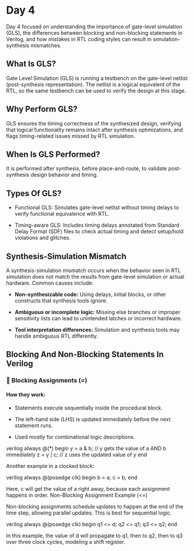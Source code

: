 # Day 4

Day 4 focused on understanding the importance of gate-level simulation (GLS), the differences between blocking and non-blocking statements in Verilog, and how mistakes in RTL coding styles can result in simulation-synthesis mismatches.


## What Is GLS?

Gate Level Simulation (GLS) is running a testbench on the gate-level netlist (post-synthesis representation). The netlist is a logical equivalent of the RTL, so the same testbench can be used to verify the design at this stage.

## Why Perform GLS?

GLS ensures the timing correctness of the synthesized design, verifying that logical functionality remains intact after synthesis optimizations, and flags timing-related issues missed by RTL simulation.


## When Is GLS Performed?

It is performed after synthesis, before place-and-route, to validate post-synthesis design behavior and timing.


## Types Of GLS?

- Functional GLS: Simulates gate-level netlist without timing delays to verify functional equivalence with RTL.

- Timing-aware GLS: Includes timing delays annotated from Standard Delay Format (SDF) files to check actual timing and detect setup/hold violations and glitches.


## Synthesis-Simulation Mismatch

A synthesis-simulation mismatch occurs when the behavior seen in RTL simulation does not match the results from gate-level simulation or actual hardware. Common causes include:

- **Non-synthesizable code:** Using delays, initial blocks, or other constructs that synthesis tools ignore.

- **Ambiguous or incomplete logic:** Missing else branches or improper sensitivity lists can lead to unintended latches or incorrect hardware.

- **Tool interpretation differences:** Simulation and synthesis tools may handle ambiguous RTL differently.


## Blocking And Non-Blocking Statements In Verilog

### 🔹 Blocking Assignments (=)

#### How they work:

- Statements execute sequentially inside the procedural block.

- The left-hand side (LHS) is updated immediately before the next statement runs.

- Used mostly for combinational logic descriptions.

verilog
always @(*) begin
  y = a & b;      // y gets the value of a AND b immediately
  z = y | c;      // z uses the updated value of y
end

Another example in a clocked block:

verilog
always @(posedge clk) begin
  b = a;
  c = b;
end

Here, c will get the value of a right away, because each assignment happens in order.
Non-Blocking Assignment Example (<=)

Non-blocking assignments schedule updates to happen at the end of the time step, allowing parallel updates. This is best for sequential logic.

verilog
always @(posedge clk) begin
  q1 <= d;
  q2 <= q1;
  q3 <= q2;
end

In this example, the value of d will propagate to q1, then to q2, then to q3 over three clock cycles, modeling a shift register.
  

